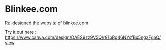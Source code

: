 # Blinkee.com
Re-designed the website of blinkee.com


Try it out here : https://www.canva.com/design/DAES9zz9V5Q/r81bRg46NYsfBx5ngzFgaQ/view
